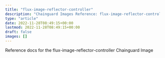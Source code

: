 ```yaml
---
title: "flux-image-reflector-controller"
description: "Chainguard Images Reference: flux-image-reflector-controller"
type: "article"
date: 2022-11-28T08:49:15+00:00
lastmod: 2022-11-28T08:49:15+00:00
draft: false
images: []
---
```


Reference docs for the flux-image-reflector-controller Chainguard Image
